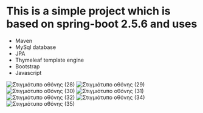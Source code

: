 # This is a simple project which is based on spring-boot 2.5.6 and uses 
- Maven 
- MySql database 
- JPA
- Thymeleaf template engine
- Bootstrap 
- Javascript


![Στιγμιότυπο οθόνης (28)](https://user-images.githubusercontent.com/116730698/230116306-8ec6537a-efac-4f2d-90e4-34983b307a5f.png)
![Στιγμιότυπο οθόνης (29)](https://user-images.githubusercontent.com/116730698/230116349-812324e2-3252-4661-9e63-a1961a5b40d6.png)
![Στιγμιότυπο οθόνης (30)](https://user-images.githubusercontent.com/116730698/230116399-64a171f5-2afb-4ef6-8fac-bbcffe0ca6ba.png)
![Στιγμιότυπο οθόνης (31)](https://user-images.githubusercontent.com/116730698/230116430-e089ae71-a6be-4209-9c3f-0b7185fc7438.png)
![Στιγμιότυπο οθόνης (32)](https://user-images.githubusercontent.com/116730698/230116449-b961d756-6be1-48d9-99cc-165272d3231f.png)
![Στιγμιότυπο οθόνης (34)](https://user-images.githubusercontent.com/116730698/230116569-d6351ca3-7c9e-4d2b-b42d-f70c76c224f7.png)
![Στιγμιότυπο οθόνης (35)](https://user-images.githubusercontent.com/116730698/230116589-d5dd3e14-3438-4c2c-8417-c29dd5c3ee88.png)

